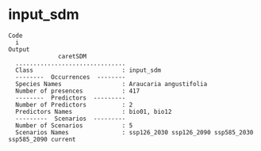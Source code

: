 # input_sdm

    Code
      i
    Output
                  caretSDM           
      ...............................
      Class                         : input_sdm
      --------  Occurrences  --------
      Species Names                 : Araucaria angustifolia 
      Number of presences           : 417 
      --------  Predictors  ---------
      Number of Predictors          : 2 
      Predictors Names              : bio01, bio12 
      ---------  Scenarios  ---------
      Number of Scenarios           : 5 
      Scenarios Names               : ssp126_2030 ssp126_2090 ssp585_2030 ssp585_2090 current 

